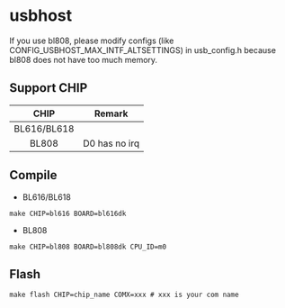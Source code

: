 # usbhost

If you use bl808, please modify configs (like CONFIG_USBHOST_MAX_INTF_ALTSETTINGS) in usb_config.h because bl808 does not have too much memory.

## Support CHIP

|      CHIP        | Remark |
|:----------------:|:------:|
|BL616/BL618       |        |
|BL808             |   D0 has no irq     |

## Compile

- BL616/BL618

```
make CHIP=bl616 BOARD=bl616dk
```

- BL808

```
make CHIP=bl808 BOARD=bl808dk CPU_ID=m0
```

## Flash

```
make flash CHIP=chip_name COMX=xxx # xxx is your com name
```